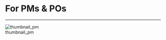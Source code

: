 
# For PMs & POs

---

  
![thumbnail_pm](https://studio-assets.supernova.io/design-systems/27883/5785d1cd-077c-4a0b-ba66-25093ad0c3d0.png)  
thumbnail_pm  
